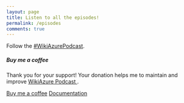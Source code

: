 ```yaml
---
layout: page
title: Listen to all the episodes!
permalink: /episodes
comments: true
---
```


<div class="row justify-content-between">
<div class="col-md-8 pr-5">

<p><script src="https://www.buzzsprout.com/704541.js?player=large" type="text/javascript" charset="utf-8"></script></p>

<p>Follow the  <a href="https://twitter.com/hashtag/WikiAzurePodcast">#WikiAzurePodcast</a>.</p>

</div>

<div class="col-md-4">

<div class="sticky-top sticky-top-80">
<h5>Buy me a coffee</h5>

<p>Thank you for your support! Your donation helps me to maintain and improve <a target="_blank" href="https://github.com/wowthemesnet/mediumish-theme-jekyll">WikiAzure Podcast <i class="fab fa-github"></i></a>.</p>

<a target="_blank" href="https://www.wowthemes.net/donate/" class="btn btn-danger">Buy me a coffee</a> <a target="_blank" href="https://bootstrapstarter.com/bootstrap-templates/template-mediumish-bootstrap-jekyll/" class="btn btn-warning">Documentation</a>

</div>
</div>
</div>

